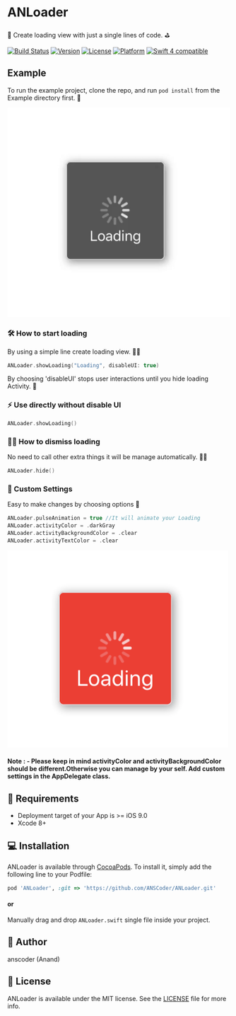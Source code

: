 # ANLoader

👾 Create loading view with just a single lines of code. ⛳️

[![Build Status](https://travis-ci.com/ANSCoder/ANLoader.svg?branch=master)](https://travis-ci.com/ANSCoder/ANLoader)
[![Version](https://img.shields.io/cocoapods/v/ANLoader.svg?style=flat)](http://cocoapods.org/pods/ANLoader)
[![License](https://img.shields.io/cocoapods/l/ANLoader.svg?style=flat)](http://cocoapods.org/pods/ANLoader)
[![Platform](https://img.shields.io/cocoapods/p/ANLoader.svg?style=flat)](http://cocoapods.org/pods/ANLoader)
<a href="https://developer.apple.com/swift"><img src="https://img.shields.io/badge/swift4.2-compatible-orange.svg?style=flat" alt="Swift 4 compatible" /></a>

## Example

To run the example project, clone the repo, and run `pod install` from the Example directory first. 🎉


![](https://raw.githubusercontent.com/ANSCoder/ANLoader/master/Example/ANLoader/Images.xcassets/Sticker%20Pack.stickerpack/Loading.sticker/Loading.gif)


### 🛠 How to start loading

By using a simple line create loading view. ☝🏻

```swift
ANLoader.showLoading("Loading", disableUI: true)
```

By choosing 'disableUI' stops user interactions until you hide loading Activity. 🙌

### ⚡️ Use directly without disable UI

```swift
ANLoader.showLoading()
```

### 🖐🏻 How to dismiss loading

No need to call other extra things it will be manage automatically. 👏🏻

```swift
ANLoader.hide()
```

### 📝 Custom Settings

Easy to make changes by choosing options 🔧

```swift
ANLoader.pulseAnimation = true //It will animate your Loading
ANLoader.activityColor = .darkGray
ANLoader.activityBackgroundColor = .clear
ANLoader.activityTextColor = .clear

```
![](https://github.com/ANSCoder/ANLoader/blob/master/Example/ANLoader/Images.xcassets/loading.imageset/loading.png)

#### Note : - Please keep in mind activityColor and activityBackgroundColor should be different.Otherwise you can manage by your self. Add custom settings in the AppDelegate class.

## 🤔 Requirements

* Deployment target of your App is >= iOS 9.0
* Xcode 8+

## 💻 Installation

ANLoader is available through [CocoaPods](http://cocoapods.org). To install
it, simply add the following line to your Podfile:

```ruby
pod 'ANLoader', :git => 'https://github.com/ANSCoder/ANLoader.git'
```

#### or

Manually drag and drop `ANLoader.swift` single file inside your project.

## 👤 Author

anscoder (Anand)

## 📄 License

ANLoader is available under the MIT license. See the [LICENSE](https://github.com/ANSCoder/ANLoader/blob/master/LICENSE) file for more info.
